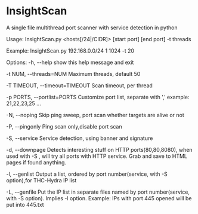 InsightScan
===========

A single file multithread port scanner with service detection in python

Usage: InsightScan.py <hosts[/24|/CIDR]> [start port] [end port] -t threads

Example: InsightScan.py 192.168.0.0/24 1 1024 -t 20

Options:
  -h, --help            show this help message and exit
  
  -t NUM, --threads=NUM
                        Maximum threads, default 50
                        
  -T TIMEOUT, --timeout=TIMEOUT
                        Scan timeout, per thread
                        
  -p PORTS, --portlist=PORTS
                        Customize port list, separate with ',' example:
                        21,22,23,25 ...
                        
  -N, --noping          Skip ping sweep, port scan whether targets are alive
                        or not
                        
  -P, --pingonly        Ping scan only,disable port scan
  
  -S, --service         Service detection, using banner and signature
  
  -d, --downpage        Detects interesting stuff on HTTP ports(80,80,8080),
                        when used with -S , will try all ports with HTTP
                        service. Grab and save to HTML pages if found
                        anything.
                        
  -l, --genlist         Output a list, ordered by port number(service, with -S
                        option),for THC-Hydra IP list
                        
  -L, --genfile         Put the IP list in separate files named by port
                        number(service, with -S option). Implies -l option.
                        Example: IPs with port 445 opened will be put into
                        445.txt
                        
                        
